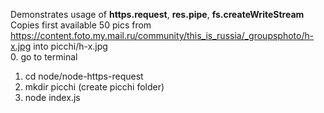 Demonstrates usage of <b>https.request</b>, <b>res.pipe</b>, <b>fs.createWriteStream</b> <br>
Copies first available 50 pics from https://content.foto.my.mail.ru/community/this_is_russia/_groupsphoto/h-x.jpg into picchi/h-x.jpg <br>
0. go to terminal<br>
1. cd node/node-https-request<br>
2. mkdir picchi (create picchi folder)<br>
3. node index.js<br>